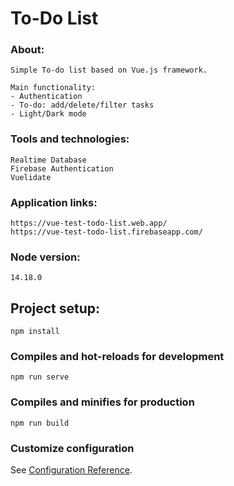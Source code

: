 # To-Do List

### About:
```
Simple To-do list based on Vue.js framework.

Main functionality:
- Authentication
- To-do: add/delete/filter tasks
- Light/Dark mode
```

### Tools and technologies:
```
Realtime Database
Firebase Authentication
Vuelidate
```

### Application links:
```
https://vue-test-todo-list.web.app/
https://vue-test-todo-list.firebaseapp.com/
```

### Node version:
```
14.18.0
```

## Project setup:
```
npm install
```

### Compiles and hot-reloads for development
```
npm run serve
```

### Compiles and minifies for production
```
npm run build
```

### Customize configuration
See [Configuration Reference](https://cli.vuejs.org/config/).
